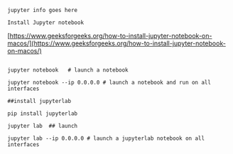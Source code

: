```jupyter info goes here```


```Install Jupyter notebook```

[https://www.geeksforgeeks.org/how-to-install-jupyter-notebook-on-macos/](https://www.geeksforgeeks.org/how-to-install-jupyter-notebook-on-macos/)


````

jupyter notebook   # launch a notebook

jupyter notebook --ip 0.0.0.0 # launch a notebook and run on all interfaces

##install jupyterlab

pip install jupyterlab

jupyter lab  ## launch

jupyter lab --ip 0.0.0.0 # launch a jupyterlab notebook on all interfaces
````
